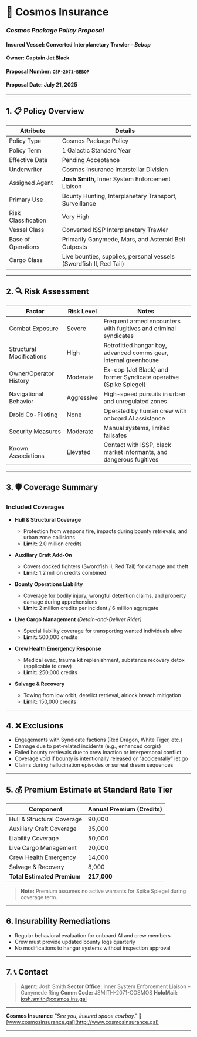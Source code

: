 # 🚀 Cosmos Insurance

### *Cosmos Package Policy Proposal*

#### Insured Vessel: **Converted Interplanetary Trawler – *Bebop***

#### Owner: **Captain Jet Black**

#### Proposal Number: `CSP-2071-BEBOP`

#### Proposal Date: July 21, 2025

---

## 1. 📋 Policy Overview

| Attribute           | Details                                                            |
| ------------------- | ------------------------------------------------------------------ |
| Policy Type         | Cosmos Package Policy                                              |
| Policy Term         | 1 Galactic Standard Year                                           |
| Effective Date      | Pending Acceptance                                                 |
| Underwriter         | Cosmos Insurance Interstellar Division                             |
| Assigned Agent      | **Josh Smith**, Inner System Enforcement Liaison                   |
| Primary Use         | Bounty Hunting, Interplanetary Transport, Surveillance             |
| Risk Classification | Very High                                                          |
| Vessel Class        | Converted ISSP Interplanetary Trawler                              |
| Base of Operations  | Primarily Ganymede, Mars, and Asteroid Belt Outposts               |
| Cargo Class         | Live bounties, supplies, personal vessels (Swordfish II, Red Tail) |

---

## 2. 🔍 Risk Assessment

| Factor                   | Risk Level | Notes                                                               |
| ------------------------ | ---------- | ------------------------------------------------------------------- |
| Combat Exposure          | Severe     | Frequent armed encounters with fugitives and criminal syndicates    |
| Structural Modifications | High       | Retrofitted hangar bay, advanced comms gear, internal greenhouse    |
| Owner/Operator History   | Moderate   | Ex-cop (Jet Black) and former Syndicate operative (Spike Spiegel)   |
| Navigational Behavior    | Aggressive | High-speed pursuits in urban and unregulated zones                  |
| Droid Co-Piloting        | None       | Operated by human crew with onboard AI assistance                   |
| Security Measures        | Moderate   | Manual systems, limited failsafes                                   |
| Known Associations       | Elevated   | Contact with ISSP, black market informants, and dangerous fugitives |

---

## 3. 🛡️ Coverage Summary

### **Included Coverages**

* **Hull & Structural Coverage**

  * Protection from weapons fire, impacts during bounty retrievals, and urban zone collisions
  * **Limit:** 2.0 million credits

* **Auxiliary Craft Add-On**

  * Covers docked fighters (Swordfish II, Red Tail) for damage and theft
  * **Limit:** 1.2 million credits combined

* **Bounty Operations Liability**

  * Coverage for bodily injury, wrongful detention claims, and property damage during apprehensions
  * **Limit:** 2 million credits per incident / 6 million aggregate

* **Live Cargo Management** *(Detain-and-Deliver Rider)*

  * Special liability coverage for transporting wanted individuals alive
  * **Limit:** 500,000 credits

* **Crew Health Emergency Response**

  * Medical evac, trauma kit replenishment, substance recovery detox (applicable to crew)
  * **Limit:** 250,000 credits

* **Salvage & Recovery**

  * Towing from low orbit, derelict retrieval, airlock breach mitigation
  * **Limit:** 150,000 credits

---

## 4. ❌ Exclusions

* Engagements with Syndicate factions (Red Dragon, White Tiger, etc.)
* Damage due to pet-related incidents (e.g., enhanced corgis)
* Failed bounty retrievals due to crew inaction or interpersonal conflict
* Coverage void if bounty is intentionally released or “accidentally” let go
* Claims during hallucination episodes or surreal dream sequences

---
## 5. 💰 Premium Estimate at Standard Rate Tier

| Component                   | Annual Premium (Credits) |
| --------------------------- | ------------------------ |
| Hull & Structural Coverage  | 90,000                   |
| Auxiliary Craft Coverage    | 35,000                   |
| Liability Coverage          | 50,000                   |
| Live Cargo Management       | 20,000                   |
| Crew Health Emergency       | 14,000                   |
| Salvage & Recovery          | 8,000                    |
| **Total Estimated Premium** | **217,000**              |

> **Note:** Premium assumes no active warrants for Spike Spiegel during coverage term.

---

## 6. Insurability Remediations

* Regular behavioral evaluation for onboard AI and crew members
* Crew must provide updated bounty logs quarterly
* No modifications to hangar systems without inspection approval

---

## 7. 📞 Contact

> **Agent:** Josh Smith
> **Sector Office:** Inner System Enforcement Liaison – Ganymede Ring
> **Comm Code:** JSMITH-2071-COSMOS
> **HoloMail:** [josh.smith@cosmos.ins.gal](mailto:josh.smith@cosmos.ins.gal)

---

**Cosmos Insurance**
*"See you, insured space cowboy."*
🌌 [www.cosmosinsurance.gal](http://www.cosmosinsurance.gal)

---
